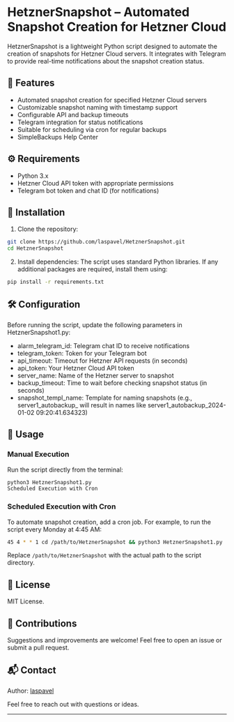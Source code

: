 # HetznerSnapshot – Automated Snapshot Creation for Hetzner Cloud

HetznerSnapshot is a lightweight Python script designed to automate the creation of snapshots for Hetzner Cloud servers. It integrates with Telegram to provide real-time notifications about the snapshot creation status.​

## 📌 Features

* Automated snapshot creation for specified Hetzner Cloud servers​
* Customizable snapshot naming with timestamp support​
* Configurable API and backup timeouts​
* Telegram integration for status notifications​
* Suitable for scheduling via cron for regular backups​
* SimpleBackups Help Center

## ⚙️ Requirements

* Python 3.x​
* Hetzner Cloud API token with appropriate permissions​
* Telegram bot token and chat ID (for notifications)​

## 🚀 Installation

1) Clone the repository:​

```bash
git clone https://github.com/laspavel/HetznerSnapshot.git
cd HetznerSnapshot
```

2) Install dependencies:​
The script uses standard Python libraries. If any additional packages are required, install them using:

```bash
pip install -r requirements.txt
```

## 🛠️ Configuration

Before running the script, update the following parameters in HetznerSnapshot1.py:​

* alarm_telegram_id: Telegram chat ID to receive notifications​
* telegram_token: Token for your Telegram bot​
* api_timeout: Timeout for Hetzner API requests (in seconds)​
* api_token: Your Hetzner Cloud API token​
* server_name: Name of the Hetzner server to snapshot​
* backup_timeout: Time to wait before checking snapshot status (in seconds)​
* snapshot_templ_name: Template for naming snapshots (e.g., server1_autobackup_ will result in names like server1_autobackup_2024-01-02 09:20:41.634323)​

## 🧪 Usage

### Manual Execution
Run the script directly from the terminal:​

```bash
python3 HetznerSnapshot1.py
Scheduled Execution with Cron
```

### Scheduled Execution with Cron
To automate snapshot creation, add a cron job. For example, to run the script every Monday at 4:45 AM:​

```bash
45 4 * * 1 cd /path/to/HetznerSnapshot && python3 HetznerSnapshot1.py
```

Replace ```/path/to/HetznerSnapshot``` with the actual path to the script directory.​

## 📄 License

MIT License.​

## 🤝 Contributions

Suggestions and improvements are welcome! Feel free to open an issue or submit a pull request.

## 📬 Contact

Author: [laspavel](https://github.com/laspavel)

Feel free to reach out with questions or ideas.

---
